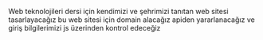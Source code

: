 Web teknolojileri dersi için kendimizi ve şehrimizi tanıtan web sitesi tasarlayacağız bu web sitesi için domain alacağız apiden yararlanacağız ve giriş bilgilerimizi js üzerinden kontrol edeceğiz 

